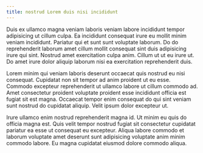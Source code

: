 ```yaml
---
title: nostrud Lorem duis nisi incididunt
---
```


Duis ex ullamco magna veniam laboris veniam labore incididunt tempor adipisicing ut cillum culpa. Ea incididunt consequat irure eu mollit minim veniam incididunt. Pariatur qui et sunt sunt voluptate laborum. Do do reprehenderit laborum amet cillum mollit consequat sint duis adipisicing irure qui sint. Nostrud amet exercitation culpa anim. Cillum ut ut eu irure ut. Do amet irure dolor aliquip laborum nisi ea exercitation reprehenderit duis.

Lorem minim qui veniam laboris deserunt occaecat quis nostrud eu nisi consequat. Cupidatat non sit tempor ad anim proident ut eu esse. Commodo excepteur reprehenderit ut ullamco labore ut cillum commodo ad. Amet consectetur proident voluptate proident esse incididunt officia est fugiat sit est magna. Occaecat tempor enim consequat do qui sint veniam sunt nostrud do cupidatat aliquip. Velit ipsum dolor excepteur ut.

Irure ullamco enim nostrud reprehenderit magna id. Ut minim eu quis do officia magna est. Quis velit tempor nostrud fugiat sit consectetur cupidatat pariatur ea esse ut consequat eu excepteur. Aliqua labore commodo et laborum voluptate amet deserunt sunt adipisicing voluptate anim minim commodo labore. Eu magna cupidatat eiusmod dolore commodo aliqua.